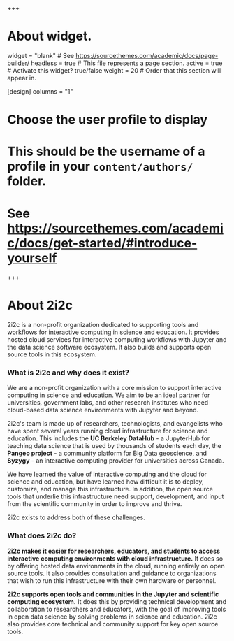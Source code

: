 +++
# About widget.
widget = "blank"  # See https://sourcethemes.com/academic/docs/page-builder/
headless = true  # This file represents a page section.
active = true  # Activate this widget? true/false
weight = 20  # Order that this section will appear in.

[design]
  columns = "1"

# Choose the user profile to display
# This should be the username of a profile in your `content/authors/` folder.
# See https://sourcethemes.com/academic/docs/get-started/#introduce-yourself
+++
# About 2i2c
2i2c is a non-profit organization dedicated to supporting tools and workflows
for interactive computing in science and education. It provides hosted cloud
services for interactive computing workflows with Jupyter and the data
science software ecosystem. It also builds and supports open source tools in
this ecosystem.

### What is 2i2c and why does it exist?
We are a non-profit organization with a core mission to support interactive
computing in science and education. We aim to be an ideal partner for
universities, government labs, and other research institutes who need
cloud-based data science environments with Jupyter and beyond.

2i2c's team is made up of researchers, technologists, and evangelists who have
spent several years running cloud infrastructure for science and education. This
includes the **UC Berkeley DataHub** - a JupyterHub for teaching data science
that is used by thousands of students each day, the **Pangeo project** - a
community platform for Big Data geoscience, and **Syzygy** - an interactive
computing provider for universities across Canada. 

We have learned the value of interactive computing and the cloud for science and
education, but have learned how difficult it is to deploy, customize, and manage
this infrastructure. In addition, the open source tools that underlie this
infrastructure need support, development, and input from the scientific
community in order to improve and thrive.

2i2c exists to address both of these challenges.

### What does 2i2c do?

**2i2c makes it easier for researchers, educators, and students to access
interactive computing environments with cloud infrastructure.** It does so by
offering hosted data environments in the cloud, running entirely on open source
tools. It also provides consultation and guidance to organizations that wish to
run this infrastructure with their own hardware or personnel.

**2i2c supports open tools and communities in the Jupyter and scientific
computing ecosystem.** It does this by providing technical development and
collaboration to researchers and educators, with the goal of improving tools in
open data science by solving problems in science and education. 2i2c also
provides core technical and community support for key open source tools.
